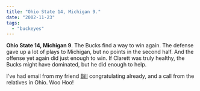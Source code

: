 ```yaml
---
title: "Ohio State 14, Michigan 9."
date: "2002-11-23"
tags: 
  - "buckeyes"
---
```


**Ohio State 14, Michigan 9**. The Bucks find a way to win again. The defense gave up a lot of plays to Michigan, but no points in the second half. And the offense yet again did just enough to win. If Clarett was truly healthy, the Bucks might have dominated, but he did enough to help.

I've had email from my friend [Bill](http://www.ignitionpartners.com/about/bill_m.asp) congratulating already, and a call from the relatives in Ohio. Woo Hoo!
